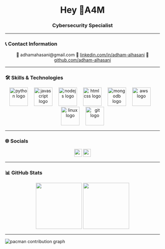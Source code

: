 <h1 align="center">Hey 👋A4M </h1>  
<h3 align="center">Cybersecurity Specialist</h3>  

---

### 📞 Contact Information
<div align="center"> 
  📧 adhamahasani@gmail.com  
  🔗 <a href="https://linkedin.com/in/adham-alhasani">linkedin.com/in/adham-alhasani</a>  
  🐙 <a href="https://github.com/adham-alhasani">github.com/adham-alhasani</a>  
</div>  

---

### 🛠️ Skills & Technologies
<div align="center">  
  <img src="https://skillicons.dev/icons?i=py" height="60" alt="python logo" />  
  <img width="12" />  
  <img src="https://skillicons.dev/icons?i=js" height="60" alt="javascript logo" />  
  <img width="12" />  
  <img src="https://skillicons.dev/icons?i=nodejs" height="60" alt="nodejs logo" />  
  <img width="12" />  
  <img src="https://skillicons.dev/icons?i=html,css" height="60" alt="html css logo" />  
  <img width="12" />  
  <img src="https://skillicons.dev/icons?i=mongodb" height="60" alt="mongodb logo" />  
  <img width="12" />  
  <img src="https://skillicons.dev/icons?i=aws" height="60" alt="aws logo" />  
  <img width="12" />  
  <img src="https://skillicons.dev/icons?i=linux" height="60" alt="linux logo" />  
  <img width="12" />  
  <img src="https://skillicons.dev/icons?i=git" height="60" alt="git logo" />  
</div>  



---

### 🌐 Socials
<div align="center">  
  <a href="https://linkedin.com/in/adham-alhasani"><img src="https://img.shields.io/static/v1?message=LinkedIn&logo=linkedin&color=0077B5&style=for-the-badge" height="25" /></a>  
  <a href="https://github.com/adham-alhasani"><img src="https://img.shields.io/static/v1?message=GitHub&logo=github&color=181717&style=for-the-badge" height="25" /></a>  
</div>  

---

### 📊 GitHub Stats
<div align="center">  
  <img src="https://streak-stats.demolab.com?user=adham-alhasani&theme=dracula&hide_border=false" height="150" />  
  <img src="https://github-profile-trophy.vercel.app/?username=adham-alhasani&theme=dracula&margin-w=8&margin-h=8&no-bg=false&no-frame=false" height="150" />  
</div>  

---


<picture>
  <source media="(prefers-color-scheme: dark)" srcset="https://raw.githubusercontent.com/maurodesouza/maurodesouza/output/pacman-contribution-graph-dark.svg">
  <source media="(prefers-color-scheme: light)" srcset="https://raw.githubusercontent.com/maurodesouza/maurodesouza/output/pacman-contribution-graph.svg">
  <img alt="pacman contribution graph" src="https://raw.githubusercontent.com/maurodesouza/maurodesouza/output/pacman-contribution-graph.svg">
</picture>
